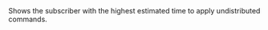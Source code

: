 ﻿<?xml version="1.0" encoding="utf-8"?>
<!DOCTYPE concept PUBLIC "-//OASIS//DTD DITA Concept//EN" "../dtd/technicalContent/dtd/concept.dtd">
<concept id="Home.lblSubscription" xml:lang="en-us">
<title>Subscriber</title>
<shortdesc>Shows the subscriber with the highest estimated time to apply undistributed commands.</shortdesc>
<conbody>
</conbody>
</concept>